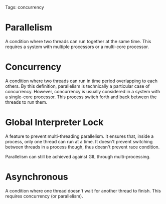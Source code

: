 Tags: concurrency

# Parallelism

A condition where two threads can run together at the same time. This requires a system with multiple processors or a multi-core processor.

# Concurrency

A condition where two threads can run in time period overlapping to each others. By this definition, parallelism is technically a particular case of concurrency. However, concurrency is usually considered in a system with a single-core processor. This process switch forth and back between the threads to run them.

# Global Interpreter Lock

A feature to prevent multi-threading parallelism. It ensures that, inside a process, only one thread can run at a time. It doesn't prevent switching between threads in a process though, thus doesn't prevent race condition.

Parallelism can still be achieved against GIL through multi-processing.

# Asynchronous

A condition where one thread doesn't wait for another thread to finish. This requires concurrency (or parallelism).
